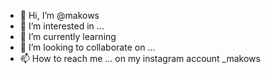 - 👋 Hi, I’m @makows
- 👀 I’m interested in ...
- 🌱 I’m currently learning 
- 💞️ I’m looking to collaborate on ... 
- 📫 How to reach me ... on my instagram account _makows

<!---
makows/makows is a ✨ special ✨ repository because its `README.md` (this file) appears on your GitHub profile.
You can click the Preview link to take a look at your changes.
--->
